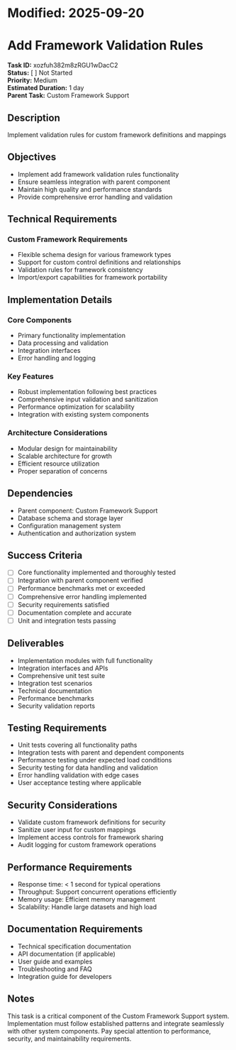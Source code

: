 # Modified: 2025-09-20

# Add Framework Validation Rules

**Task ID:** xozfuh382m8zRGU1wDacC2  
**Status:** [ ] Not Started  
**Priority:** Medium  
**Estimated Duration:** 1 day  
**Parent Task:** Custom Framework Support

## Description
Implement validation rules for custom framework definitions and mappings

## Objectives
- Implement add framework validation rules functionality
- Ensure seamless integration with parent component
- Maintain high quality and performance standards
- Provide comprehensive error handling and validation

## Technical Requirements
### Custom Framework Requirements
- Flexible schema design for various framework types
- Support for custom control definitions and relationships
- Validation rules for framework consistency
- Import/export capabilities for framework portability


## Implementation Details
### Core Components
- Primary functionality implementation
- Data processing and validation
- Integration interfaces
- Error handling and logging

### Key Features
- Robust implementation following best practices
- Comprehensive input validation and sanitization
- Performance optimization for scalability
- Integration with existing system components

### Architecture Considerations
- Modular design for maintainability
- Scalable architecture for growth
- Efficient resource utilization
- Proper separation of concerns

## Dependencies
- Parent component: Custom Framework Support
- Database schema and storage layer
- Configuration management system
- Authentication and authorization system

## Success Criteria
- [ ] Core functionality implemented and thoroughly tested
- [ ] Integration with parent component verified
- [ ] Performance benchmarks met or exceeded
- [ ] Comprehensive error handling implemented
- [ ] Security requirements satisfied
- [ ] Documentation complete and accurate
- [ ] Unit and integration tests passing

## Deliverables
- Implementation modules with full functionality
- Integration interfaces and APIs
- Comprehensive unit test suite
- Integration test scenarios
- Technical documentation
- Performance benchmarks
- Security validation reports

## Testing Requirements
- Unit tests covering all functionality paths
- Integration tests with parent and dependent components
- Performance testing under expected load conditions
- Security testing for data handling and validation
- Error handling validation with edge cases
- User acceptance testing where applicable


## Security Considerations
- Validate custom framework definitions for security
- Sanitize user input for custom mappings
- Implement access controls for framework sharing
- Audit logging for custom framework operations


## Performance Requirements
- Response time: < 1 second for typical operations
- Throughput: Support concurrent operations efficiently
- Memory usage: Efficient memory management
- Scalability: Handle large datasets and high load

## Documentation Requirements
- Technical specification documentation
- API documentation (if applicable)
- User guide and examples
- Troubleshooting and FAQ
- Integration guide for developers

## Notes
This task is a critical component of the Custom Framework Support system. Implementation must follow established patterns and integrate seamlessly with other system components. Pay special attention to performance, security, and maintainability requirements.

